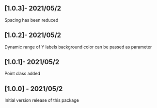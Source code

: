 ## [1.0.3]- 2021/05/2
Spacing has been reduced

## [1.0.2]- 2021/05/2
Dynamic range of Y labels
background color can be passed as parameter

## [1.0.1]- 2021/05/2
Point class added

## [1.0.0] -  2021/05/2

Initial version release of this package


